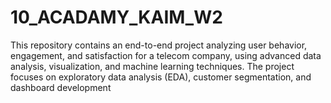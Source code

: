 # 10_ACADAMY_KAIM_W2
This repository contains an end-to-end project analyzing user behavior, engagement, and satisfaction for a telecom company, using advanced data analysis, visualization, and machine learning techniques. The project focuses on exploratory data analysis (EDA), customer segmentation, and dashboard development 
